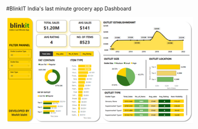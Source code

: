 #BlinkIT India's last minute grocery app Dashboard

![Blinkit Sales Screenshot](https://github.com/Mohitbisht77/POWER-BI---Blinkit_sales-/blob/main/screenshot%20blinkit_sales.png?raw=true)
